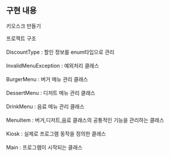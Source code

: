 ## 구현 내용

키오스크 만들기

프로젝트 구조<br><br>
DiscountType : 할인 정보를 enum타입으로 관리 <br><br>
InvalidMenuException : 예외처리 클래스<br><br>
BurgerMenu : 버거 메뉴 관리 클래스<br><br>
DessertMenu : 디저트 메뉴 관리 클래스<br><br>
DrinkMenu : 음료 메뉴 관리 클래스<br><br>
MenuItem : 버거,디저트,음료 클래스의 공통적인 기능을 관리하는 클래스<br><br>
Kiosk : 실제로 프로그램 동작을 정의한 클래스<br><br>
Main : 프로그램이 시작되는 클래스<br><br>
